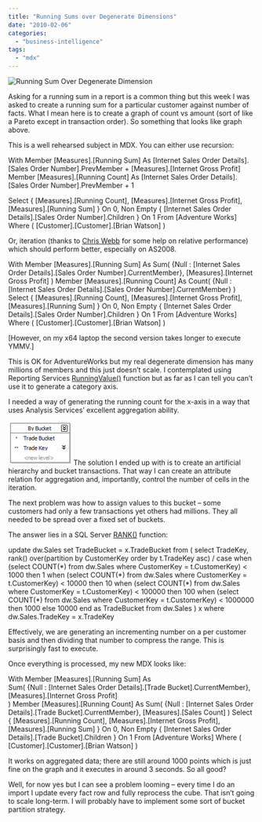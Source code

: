 ```yaml
---
title: "Running Sums over Degenerate Dimensions"
date: "2010-02-06"
categories: 
  - "business-intelligence"
tags: 
  - "mdx"
---
```


![Running Sum Over Degenerate Dimension](http://jamessnape.files.wordpress.com/2014/01/image_6.png?w=300)

Asking for a running sum in a report is a common thing but this week I was asked to create a running sum for a particular customer against number of facts. What I mean here is to create a graph of count vs amount (sort of like a Pareto except in transaction order). So something that looks like graph above.

This is a well rehearsed subject in MDX. You can either use recursion:

With Member \[Measures\].\[Running Sum\]
As
    \[Internet Sales Order Details\].\[Sales Order Number\].PrevMember
    + 
    \[Measures\].\[Internet Gross Profit\]
Member \[Measures\].\[Running Count\]
As
    \[Internet Sales Order Details\].\[Sales Order Number\].PrevMember
    + 
    1

Select {
    \[Measures\].\[Running Count\],
    \[Measures\].\[Internet Gross Profit\],
    \[Measures\].\[Running Sum\]
} On 0, Non Empty {
    \[Internet Sales Order Details\].\[Sales Order Number\].Children
} On 1
From \[Adventure Works\]
Where (
    \[Customer\].\[Customer\].\[Brian Watson\]
)

Or, iteration (thanks to [Chris Webb](http://cwebbbi.spaces.live.com/) for some help on relative performance) which should perform better, especially on AS2008.

With Member \[Measures\].\[Running Sum\]
As 
    Sum(
        {Null : \[Internet Sales Order Details\].\[Sales Order Number\].CurrentMember},
        \[Measures\].\[Internet Gross Profit\]
    )
Member \[Measures\].\[Running Count\]
As
    Count(
        {Null : \[Internet Sales Order Details\].\[Sales Order Number\].CurrentMember}
    )
Select {
 \[Measures\].\[Running Count\],
 \[Measures\].\[Internet Gross Profit\],
 \[Measures\].\[Running Sum\]
} On 0, Non Empty {
 \[Internet Sales Order Details\].\[Sales Order Number\].Children
} On 1
From \[Adventure Works\]
Where (
 \[Customer\].\[Customer\].\[Brian Watson\]
)

\[However, on my x64 laptop the second version takes longer to execute YMMV.\]

This is OK for AdventureWorks but my real degenerate dimension has many millions of members and this just doesn’t scale. I contemplated using Reporting Services [RunningValue()](http://msdn.microsoft.com/en-us/library/ms159136.aspx "RunningValue Function (Reporting Services)") function but as far as I can tell you can’t use it to generate a category axis.

I needed a way of generating the running count for the x-axis in a way that uses Analysis Services’ excellent aggregation ability.

![Bucket Hierarchy](images/image_8.png)The solution I ended up with is to create an artificial hierarchy and bucket transactions. That way I can create an attribute relation for aggregation and, importantly, control the number of cells in the iteration.

The next problem was how to assign values to this bucket – some customers had only a few transactions yet others had millions. They all needed to be spread over a fixed set of buckets.

The answer lies in a SQL Server [RANK()](http://msdn.microsoft.com/en-us/library/ms176102.aspx "RANK (Transact-SQL)") function:

update dw.Sales
set TradeBucket = x.TradeBucket
from (
    select TradeKey,
    rank() over(partition by CustomerKey order by t.TradeKey asc) / 
    case 
        when (select COUNT(\*) from dw.Sales where CustomerKey = t.CustomerKey) < 1000 then 1
        when (select COUNT(\*) from dw.Sales where CustomerKey = t.CustomerKey) < 10000 then 10
        when (select COUNT(\*) from dw.Sales where CustomerKey = t.CustomerKey) < 100000 then 100
        when (select COUNT(\*) from dw.Sales where CustomerKey = t.CustomerKey) < 1000000 then 1000
        else 10000
    end as TradeBucket
    from dw.Sales
) x
where dw.Sales.TradeKey = x.TradeKey

Effectively, we are generating an incrementing number on a per customer basis and then dividing that number to compress the range. This is surprisingly fast to execute.

Once everything is processed, my new MDX looks like:

With Member \[Measures\].\[Running Sum\]
As     
    Sum(
        {Null : \[Internet Sales Order Details\].\[Trade Bucket\].CurrentMember},
        \[Measures\].\[Internet Gross Profit\]    
    )
Member \[Measures\].\[Running Count\] As
 Sum(
 {Null : \[Internet Sales Order Details\].\[Trade Bucket\].CurrentMember},
 \[Measures\].\[Sales Count\]
 )
Select {
 \[Measures\].\[Running Count\],
 \[Measures\].\[Internet Gross Profit\],
 \[Measures\].\[Running Sum\]
} On 0, Non Empty {
 \[Internet Sales Order Details\].\[Trade Bucket\].Children
} On 1
From \[Adventure Works\]
Where (
 \[Customer\].\[Customer\].\[Brian Watson\]
)

It works on aggregated data; there are still around 1000 points which is just fine on the graph and it executes in around 3 seconds. So all good?

Well, for now yes but I can see a problem looming – every time I do an import I update every fact row and fully reprocess the cube. That isn’t going to scale long-term. I will probably have to implement some sort of bucket partition strategy.
